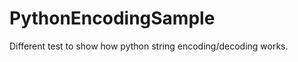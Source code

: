 PythonEncodingSample
====================

Different test to show how python string encoding/decoding works.

